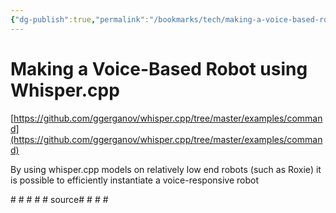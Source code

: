 ```yaml
---
{"dg-publish":true,"permalink":"/bookmarks/tech/making-a-voice-based-robot-using-whisper-cpp/","tags":["ai","ideas"]}
---
```



# Making a Voice-Based Robot using Whisper.cpp

[https://github.com/ggerganov/whisper.cpp/tree/master/examples/command](https://github.com/ggerganov/whisper.cpp/tree/master/examples/command)

By using whisper.cpp models on relatively low end robots (such as Roxie) it is possible to efficiently instantiate a voice-responsive robot

​#​ #​ #​ #​ #​ source#​ #​ #​ #​
